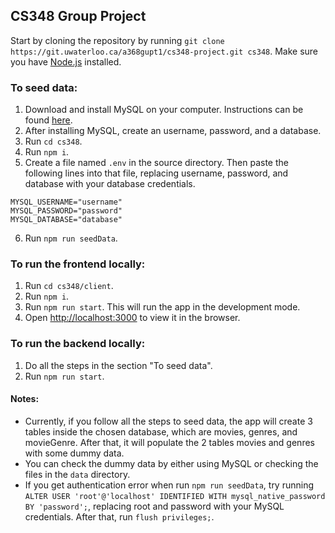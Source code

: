 ## CS348 Group Project
Start by cloning the repository by running `git clone https://git.uwaterloo.ca/a368gupt1/cs348-project.git cs348`. Make sure you have [Node.js](https://nodejs.org/en/download/) installed.

### To seed data:
1. Download and install MySQL on your computer. Instructions can be found [here](https://dev.mysql.com/doc/refman/8.0/en/installing.html).
2. After installing MySQL, create an username, password, and a database.
3. Run `cd cs348`.
4. Run `npm i`.
5. Create a file named `.env` in the source directory. Then paste the following lines into that file, replacing username, password, and database with your database credentials.
```
MYSQL_USERNAME="username"
MYSQL_PASSWORD="password"
MYSQL_DATABASE="database"
```
6. Run `npm run seedData`.

### To run the frontend locally:
1. Run `cd cs348/client`.
2. Run `npm i`.
3. Run `npm run start`. This will run the app in the development mode.
4. Open [http://localhost:3000](http://localhost:3000) to view it in the browser.

### To run the backend locally:
1. Do all the steps in the section "To seed data".
2. Run `npm run start`.

#### Notes:
- Currently, if you follow all the steps to seed data, the app will create 3 tables inside the chosen database, which are movies, genres, and movieGenre. After that, it will populate the 2 tables movies and genres with some dummy data.
- You can check the dummy data by either using MySQL or checking the files in the `data` directory.
- If you get authentication error when run `npm run seedData`, try running `ALTER USER 'root'@'localhost' IDENTIFIED WITH mysql_native_password BY 'password';`, replacing root and password with your MySQL credentials. After that, run `flush privileges;`.
